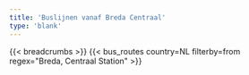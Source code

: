 ```yaml
---
title: 'Buslijnen vanaf Breda Centraal'
type: 'blank'
---
```


{{< breadcrumbs >}}
{{< bus_routes country=NL filterby=from regex="Breda, Centraal Station" >}}

